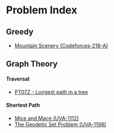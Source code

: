 # Problem Index

## Greedy

- [Mountain Scenery (Codeforces-218-A)](codeforces/218-A-Mountain_Scenery)

## Graph Theory

#### Traversal
- [PT07Z - Longest path in a tree](spoj/PT07Z)

#### Shortest Path

- [Mice and Mace (UVA-1112)](uva/1112-Mice_and_Maze)
- [The Geodetic Set Problem (UVA-1198)](uva/1198-The_Geodetic_Set_Problem)
